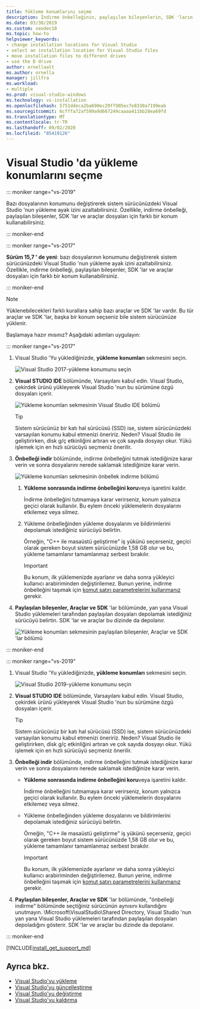 ```yaml
---
title: Yükleme konumlarını seçme
description: İndirme önbelleğinin, paylaşılan bileşenlerin, SDK 'ların ve araçların konumunu farklı sürücülere değiştirerek, sistem sürücünüzdeki Visual Studio 'nun yükleme ayak izini nasıl azaltacağınızı öğrenin. Örneğin, bazı dosyaları C sürücüsünden D sürücüsüne taşıyın.
ms.date: 03/30/2019
ms.custom: seodec18
ms.topic: how-to
helpviewer_keywords:
- change installation locations for Visual Studio
- select an installation location for Visual Studio files
- move installation files to different drives
- use the D drive
author: ornellaalt
ms.author: ornella
manager: jillfra
ms.workload:
- multiple
ms.prod: visual-studio-windows
ms.technology: vs-installation
ms.openlocfilehash: 5751ddeca2ba690ec29ff905ec7e8330a7199eab
ms.sourcegitcommit: 6cfffa72af599a9d667249caaaa411bb28ea69fd
ms.translationtype: MT
ms.contentlocale: tr-TR
ms.lasthandoff: 09/02/2020
ms.locfileid: "85419126"
---
```

# <a name="select-the-installation-locations-in-visual-studio"></a>Visual Studio 'da yükleme konumlarını seçme

::: moniker range="vs-2019"

Bazı dosyalarının konumunu değiştirerek sistem sürücünüzdeki Visual Studio 'nun yükleme ayak izini azaltabilirsiniz. Özellikle, indirme önbelleği, paylaşılan bileşenler, SDK 'lar ve araçlar dosyaları için farklı bir konum kullanabilirsiniz.

::: moniker-end

::: moniker range="vs-2017"

**Sürüm 15,7 ' de yeni**: bazı dosyalarının konumunu değiştirerek sistem sürücünüzdeki Visual Studio 'nun yükleme ayak izini azaltabilirsiniz. Özellikle, indirme önbelleği, paylaşılan bileşenler, SDK 'lar ve araçlar dosyaları için farklı bir konum kullanabilirsiniz.

::: moniker-end

   > [!NOTE]
   > Yüklenebilecekleri farklı kurallara sahip bazı araçlar ve SDK 'lar vardır. Bu tür araçlar ve SDK 'lar, başka bir konum seçseniz bile sistem sürücünüze yüklenir.

Başlamaya hazır mısınız? Aşağıdaki adımları uygulayın:

::: moniker range="vs-2017"

1. Visual Studio 'Yu yüklediğinizde, **yükleme konumları** sekmesini seçin.

   ![Visual Studio 2017-yükleme konumunu seçin](media/vs-installation-locations.png "Yükleme konumunu seçin.")

1. **Visual STUDIO IDE** bölümünde, Varsayılanı kabul edin. Visual Studio, çekirdek ürünü yükleyerek Visual Studio 'nun bu sürümüne özgü dosyaları içerir.

   ![Yükleme konumları sekmesinin Visual Studio IDE bölümü](media/vs-installation-locations-ide.png "Yükleme konumu sekmesinin Visual Studio IDE bölümü için varsayılanı kabul edin.")

   > [!TIP]
   > Sistem sürücünüz bir katı hal sürücüsü (SSD) ise, sistem sürücünüzdeki varsayılan konumu kabul etmenizi öneririz. Neden? Visual Studio ile geliştirirken, disk g/ç etkinliğini artıran ve çok sayıda dosyayı okur. Yükü işlemek için en hızlı sürücüyü seçmeniz önerilir.

1. **Önbelleği indir** bölümünde, indirme önbelleğini tutmak istediğinize karar verin ve sonra dosyalarını nerede saklamak istediğinize karar verin.

     ![Yükleme konumları sekmesinin önbellek indirme bölümü](media/vs-installation-locations-cache.png "Yükleme sonrasında indirme önbelleğinin tutulup tutulmayacağını seçin ve ardından dosyaları depolamak istediğiniz sürücüyü belirtin.")

    1. **Yükleme sonrasında indirme önbelleğini koru**veya işaretini kaldır.

       İndirme önbelleğini tutmamaya karar verirseniz, konum yalnızca geçici olarak kullanılır. Bu eylem önceki yüklemelerin dosyalarını etkilemez veya silmez.

    1. Yükleme önbelleğinden yükleme dosyalarını ve bildirimlerini depolamak istediğiniz sürücüyü belirtin.

        Örneğin, "C++ ile masaüstü geliştirme" iş yükünü seçerseniz, geçici olarak gereken boyut sistem sürücünüzde 1,58 GB olur ve bu, yükleme tamamlanır tamamlanmaz serbest bırakılır.

       > [!IMPORTANT]
       > Bu konum, ilk yüklemenizde ayarlanır ve daha sonra yükleyici kullanıcı arabiriminden değiştirilemez. Bunun yerine, indirme önbelleğini taşımak için [komut satırı parametrelerini kullanmanız](use-command-line-parameters-to-install-visual-studio.md) gerekir.

1. **Paylaşılan bileşenler, Araçlar ve SDK** 'lar bölümünde, yan yana Visual Studio yüklemeleri tarafından paylaşılan dosyaları depolamak istediğiniz sürücüyü belirtin. SDK 'lar ve araçlar bu dizinde da depolanır.

   ![Yükleme konumları sekmesinin paylaşılan bileşenler, Araçlar ve SDK 'lar bölümü](media/vs-installation-locations-shared.png "Paylaşılan bileşenleri, araçları ve SDK 'Ları depolamak istediğiniz konumu belirtin.")

::: moniker-end

::: moniker range="vs-2019"

1. Visual Studio 'Yu yüklediğinizde, **yükleme konumları** sekmesini seçin.

   ![Visual Studio 2019-yükleme konumunu seçin](media/vs-2019/vs-installer-installation-locations.png "Yükleme konumunu seçin.")

1. **Visual STUDIO IDE** bölümünde, Varsayılanı kabul edin. Visual Studio, çekirdek ürünü yükleyerek Visual Studio 'nun bu sürümüne özgü dosyaları içerir.

   > [!TIP]
   > Sistem sürücünüz bir katı hal sürücüsü (SSD) ise, sistem sürücünüzdeki varsayılan konumu kabul etmenizi öneririz. Neden? Visual Studio ile geliştirirken, disk g/ç etkinliğini artıran ve çok sayıda dosyayı okur. Yükü işlemek için en hızlı sürücüyü seçmeniz önerilir.

1. **Önbelleği indir** bölümünde, indirme önbelleğini tutmak istediğinize karar verin ve sonra dosyalarını nerede saklamak istediğinize karar verin.

    * **Yükleme sonrasında indirme önbelleğini koru**veya işaretini kaldır.

       İndirme önbelleğini tutmamaya karar verirseniz, konum yalnızca geçici olarak kullanılır. Bu eylem önceki yüklemelerin dosyalarını etkilemez veya silmez.

    * Yükleme önbelleğinden yükleme dosyalarını ve bildirimlerini depolamak istediğiniz sürücüyü belirtin.

        Örneğin, "C++ ile masaüstü geliştirme" iş yükünü seçerseniz, geçici olarak gereken boyut sistem sürücünüzde 1,58 GB olur ve bu, yükleme tamamlanır tamamlanmaz serbest bırakılır.

       > [!IMPORTANT]
       > Bu konum, ilk yüklemenizde ayarlanır ve daha sonra yükleyici kullanıcı arabiriminden değiştirilemez. Bunun yerine, indirme önbelleğini taşımak için [komut satırı parametrelerini kullanmanız](use-command-line-parameters-to-install-visual-studio.md) gerekir.

1. **Paylaşılan bileşenler, Araçlar ve SDK** 'lar bölümünde, "önbelleği indirme" bölümünde seçtiğiniz sürücünün aynısını kullandığını unutmayın. \Microsoft\VisualStudio\Shared Directory, Visual Studio 'nun yan yana Visual Studio yüklemeleri tarafından paylaşılan dosyaları depoladığını gösterir. SDK 'lar ve araçlar bu dizinde da depolanır.

::: moniker-end

[!INCLUDE[install_get_support_md](includes/install_get_support_md.md)]

## <a name="see-also"></a>Ayrıca bkz.

* [Visual Studio'yu yükleme](install-visual-studio.md)
* [Visual Studio’yu güncelleştirme](update-visual-studio.md)
* [Visual Studio’yu değiştirme](update-visual-studio.md)
* [Visual Studio'yu kaldırma](uninstall-visual-studio.md)
